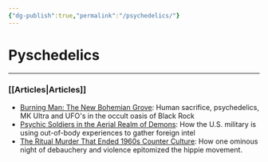 ```yaml
---
{"dg-publish":true,"permalink":"/psychedelics/"}
---
```



# Pyschedelics
---
### [[Articles\|Articles]]
- [Burning Man: The New Bohemian Grove](https://thereversion.co/p/burning-man-the-new-bohemian-grove): Human sacrifice, psychedelics, MK Ultra and UFO's in the occult oasis of Black Rock
- [Psychic Soldiers in the Aerial Realm of Demons](https://thereversion.co/p/psychic-soldiers-in-the-aerial-realm): How the U.S. military is using out-of-body experiences to gather foreign intel
- [The Ritual Murder That Ended 1960s Counter Culture](https://thereversion.co/p/the-ritual-murder-that-ended-1960s): How one ominous night of debauchery and violence epitomized the hippie movement.